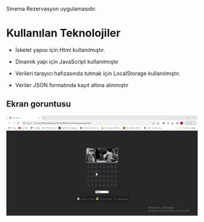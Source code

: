 

Sinema Rezervasyon uygulamasıdır.

# Kullanılan Teknolojiler

- İskelet yapısı için Html kullanılmıştır.

- Dinamik yapı için JavaScript kullanılmıştır

- Verileri tarayıcı hafızasında tutmak için LocalStorage kullanılmıştır.

- Veriler JSON formatında kayıt altına alınmıştır






<h2>Ekran goruntusu</h2>

![](Cinema.gif)
